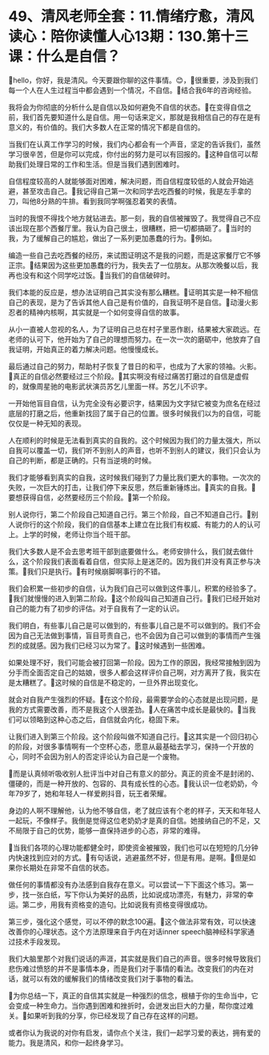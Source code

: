 # 49、清风老师全套：11.情绪疗愈，清风读心：陪你读懂人心13期：130.第十三课：什么是自信？

🎼hello，你好，我是清风。今天要跟你聊的这件事情。😊，🎼很重要，涉及到我们每一个人在人生过程当中都会遇到一个情况，不自信。🎼结合我6年的咨询经验。

我将会为你彻底的分析什么是自信以及如何避免不自信的状态。🎼在变得自信之前，我们首先要知道什么是自信。用一句话来定义，那就是我相信自己的存在是有意义的，有价值的。我们大多数人在正常的情况下都是自信的。

当我们在认真工作学习的时候，我们内心都会有一个声音，坚定的告诉我们，虽然学习很辛苦，但是你可以完成，你付出的努力是可以有回报的。🎼这种自信可以帮助我们处理日常的工作和生活。但是当我们遇到困难时。

自信程度较高的人就能够面对困难，解决问题，而自信程度较低的人就会开始逃避，甚至攻击自己。🎼我记得自己第一次和同学去吃西餐的时候，我是左手拿的刀，叫他8分熟的牛排。看到我同学啊强忍着笑的表情。

当时的我恨不得找个地方就钻进去。那一刻，我的自信被摧毁了。我觉得自己不应该出现在那个西餐厅里。我认为自己很土，很糟糕，把一切都搞砸了。🎼当时的我，为了缓解自己的尴尬，做出了一系列更加愚蠢的行为。🎼例如。

编造一些自己去吃西餐的经历，来试图证明这不是我的问题，而是这家餐厅它不够正宗。🎼结果因为这些更加愚蠢的行为，我失去了一位朋友。从那次晚餐以后，我再也没有和这个同学吃过饭。🎼当我们的自信破碎时。

我们本能的反应是，想办法证明自己其实没有那么糟糕。🎼证明其实是一种不相信自己的表现，是为了告诉其他人自己是有价值的，自我证明不是自信。🎼动漫火影忍者的精神内核啊，其实就是一个如何变得自信的故事。

从小一直被人忽视的名人，为了证明自己总在村子里恶作剧，结果被大家疏远。在老师的认可下，他开始为了自己的理想而努力。在一次一次的磨砺中，他放弃了自我证明，开始真正的着力解决问题。他慢慢成长。

最后通过自己的努力，帮助村子恢复了昔日的和平，也成为了大家的领袖。火影。🎼真正的自信必然要经过三个阶段。🎼其实啊没有经过痛苦打磨过的自信是虚假的，就像周星驰的电影武状演员苏乞儿里面一样。苏乞儿不识字。

一开始他盲目自信，认为完全没有必要识字，结果因为文字狱它被变为庶名在经过底层的打磨之后，他重新找回了属于自己的位置。很多时候我们以为的自信，可能仅仅是一种无知的表现。

人在顺利的时候是无法看到真实的自我的。这个时候因为我们的力量太强大，所以自我可以覆盖一切，我们听不到别人的声音，也听不到别人的建议，我们只会认为自己的判断，都是正确的。只有当逆境的时候。

我们才能够看到真实的自我，这时候我们碰到了力量比我们更大的事物。一次次的失败，一次巨大的打击，让我们停下来反思，然后重新锤炼出。🎼真实的自我。🎼要想获得自信，必然要经历三个阶段。🎼第一个阶段。

别人说你行，第二个阶段自己知道自己行。第三个阶段，自己不知道自己行。🎼别人说你行的这个阶段，我们的自信基本上建立在比我们有权威、有能力的人的认可上。上学的时候，老师让你当个班干部。

我们大多数人是不会去思考班干部到底要做什么。老师安排什么，我们就去做什么，这个阶段我们表面看着自信，但实际上是迷茫的。因为我们并没有真正参与决策。🎼我们只是执行。🎼有时候崩脚啊事行的不错。

我们会积累一些初步的自信，认为我们自己可以做到这件事儿，积累的经验多了。🎼我们就慢慢的进入到第二阶段。🎼这个阶段叫自己知道自己行。🎼我们已经开始对自己的能力有了初步的评估。对于自我有了一定的认识。

我们明白，有些事儿自己是可以做到的，有些事儿自己是不可以做到的。我们不会因为自己无法做到事情，盲目苛责自己，也不会因为自己可以做到的事情而产生强烈的成就感。因为我们已经习以为常了。🎼这时候遇到一些困难。

如果处理不好，我们可能会被打回第一阶段。因为工作的原因，我经常接触到因为分手而全面否定自己的姑娘，很多人都会这样评价自己啊，对方离开了我，我实在是太糟糕了。🎼这时候的自信是不稳定的，一旦外界出现变化。

就会对自我产生强烈的怀疑。🎼在这个阶段，最需要学会的心态就是出现问题，是我的方式需要改善，而不是我这个人很差劲。🎼人在痛苦中成长是最快的。🎼当我们可以领略到这种心态之后，自信就会内化，稳固下来。

让我们进入到第三个阶段。这个阶段叫做不知道自己行。🎼这其实是一个回归初心的阶段，对很多事情啊有一个空杯心态，愿意从最基础去学习，保持一个开放的心，同时不会因为别人的否定评论认为自己是一个废物。

🎼而是认真倾听吸收别人批评当中对自己有意义的部分。真正的资金不是封闭的、僵硬的，而是一种开放的、包容的、具有成长性的心态。🎼我认识一位老奶奶，今年79岁了，她和年轻人一样爱刷抖音，玩王者荣耀。

身边的人啊不理解他，认为他不够自信，老了就应该有个老的样子，天天和年轻人一起玩，不像样子。我倒是觉得这位老奶奶才是真的自信。她接纳自己的不足，又不局限于自己的优势，能够一直保持进步的心态，非常的难得。

🎼当我们各项的心理功能都健全时，即使资金被摧毁，我们也可以在短短的几分钟内快速找到应对的方式。🎼有句话说，逃避虽然不好，但是有用。是啊。🎼但是如果你长期处在非常不自信的状态。

做任何的事情都没有办法感到自我存在意义。可以尝试一下下面这个练习。第一步，找一张白纸，写下你认为美好的品质，比如说成功漂亮，有魅力，非常的幸运。第二步，用我有资格变的造句。比如说我有资格变得很成功。

第三步，强化这个感觉，可以不停的默念100遍。🎼这个做法非常有效，可以快速改善你的心理状态。这个方法原理来自于内在对话inner speech脑神经科学家通过技术手段发现。

我们大脑里那个对我们说话的声涯，其实就是我们自己的声音。很多时候导致我们悲伤难过愤怒的并不是事情本身，而是我们对于事情的看法。改变我们的内在对话，就可以有效的缓解我们的情绪改变我们对于事物的看法。

🎼为你总结一下，真正的自信其实就是一种强烈的信念，根植于你的生命当中，它会变成一种生命力。当你遇到困难和挫折时，会迸发出巨大的力量，帮你度过难关。🎼如果听到我的分享，你已经发现了自己存在这样的问题。

或者你认为我说的对你有启发，请你点个关注，我们一起学习爱的表达，拥有爱的能力。我是清风，和你一起终身学习。

